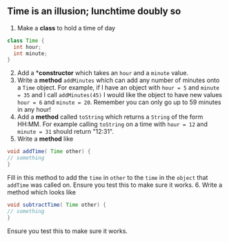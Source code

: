 ## Time is an illusion; lunchtime doubly so

1. Make a **class** to hold a time of day

```java
class Time {
  int hour;
  int minute;
}
```

2. Add a ***constructor** which takes an `hour` and a `minute` value.
3. Write a **method** `addMinutes` which can add any number of minutes onto a `Time` object. For example, if I  have an object with `hour = 5` and `minute = 35` and I call `addMinutes(45)` I would like the object to have new values `hour = 6` and `minute = 20`. Remember you can only go up to 59 minutes in any hour!
4. Add a **method** called `toString` which returns a `String` of the form HH:MM. For example calling `toString` on a time with `hour = 12` and `minute = 31` should return "12:31".
5. Write a **method** like

```java
void addTime( Time other) {
// something
}
```

Fill in this method to add the `time` in `other` to the `time` in the `object` that `addTime` was called on.
Ensure you test this to make sure it works.
6. Write a method which looks like

```java
void subtractTime( Time other) {
// something
}
```
Ensure you test this to make sure it works.
